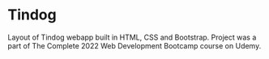 # Tindog
Layout of Tindog webapp built in HTML, CSS and Bootstrap. Project was a part of The Complete 2022 Web Development Bootcamp course on Udemy.
